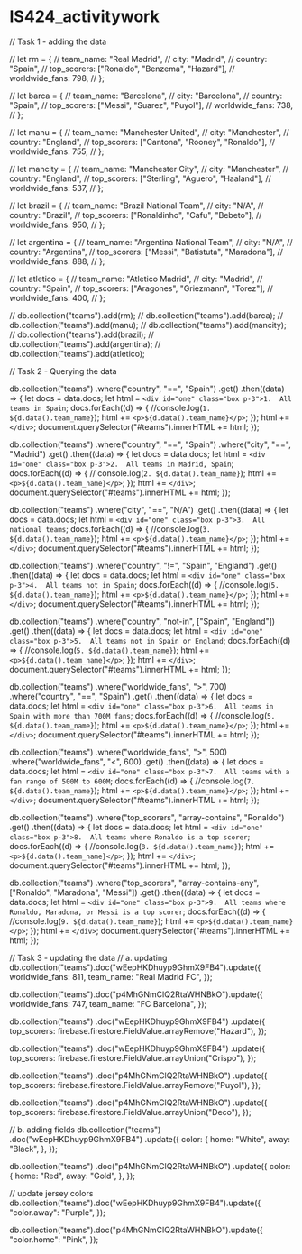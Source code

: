 # IS424_activitywork
// Task 1 - adding the data

// let rm = {
//   team_name: "Real Madrid",
//   city: "Madrid",
//   country: "Spain",
//   top_scorers: ["Ronaldo", "Benzema", "Hazard"],
//   worldwide_fans: 798,
// };

// let barca = {
//   team_name: "Barcelona",
//   city: "Barcelona",
//   country: "Spain",
//   top_scorers: ["Messi", "Suarez", "Puyol"],
//   worldwide_fans: 738,
// };

// let manu = {
//   team_name: "Manchester United",
//   city: "Manchester",
//   country: "England",
//   top_scorers: ["Cantona", "Rooney", "Ronaldo"],
//   worldwide_fans: 755,
// };

// let mancity = {
//   team_name: "Manchester City",
//   city: "Manchester",
//   country: "England",
//   top_scorers: ["Sterling", "Aguero", "Haaland"],
//   worldwide_fans: 537,
// };

// let brazil = {
//   team_name: "Brazil National Team",
//   city: "N/A",
//   country: "Brazil",
//   top_scorers: ["Ronaldinho", "Cafu", "Bebeto"],
//   worldwide_fans: 950,
// };

// let argentina = {
//   team_name: "Argentina National Team",
//   city: "N/A",
//   country: "Argentina",
//   top_scorers: ["Messi", "Batistuta", "Maradona"],
//   worldwide_fans: 888,
// };

// let atletico = {
//   team_name: "Atletico Madrid",
//   city: "Madrid",
//   country: "Spain",
//   top_scorers: ["Aragones", "Griezmann", "Torez"],
//   worldwide_fans: 400,
// };

// db.collection("teams").add(rm);
// db.collection("teams").add(barca);
// db.collection("teams").add(manu);
// db.collection("teams").add(mancity);
// db.collection("teams").add(brazil);
// db.collection("teams").add(argentina);
// db.collection("teams").add(atletico);

// Task 2 - Querying the data

db.collection("teams")
  .where("country", "==", "Spain")
  .get()
  .then((data) => {
    let docs = data.docs;
    let html = `<div id="one" class="box p-3">1.  All teams in Spain`;
    docs.forEach((d) => {
      //console.log(`1. ${d.data().team_name}`);
      html += `<p>${d.data().team_name}</p>`;
    });
    html += `</div>`;
    document.querySelector("#teams").innerHTML += html;
  });

db.collection("teams")
  .where("country", "==", "Spain")
  .where("city", "==", "Madrid")
  .get()
  .then((data) => {
    let docs = data.docs;
    let html = `<div id="one" class="box p-3">2.  All teams in Madrid, Spain`;
    docs.forEach((d) => {
      // console.log(`2. ${d.data().team_name}`);
      html += `<p>${d.data().team_name}</p>`;
    });
    html += `</div>`;
    document.querySelector("#teams").innerHTML += html;
  });

db.collection("teams")
  .where("city", "==", "N/A")
  .get()
  .then((data) => {
    let docs = data.docs;
    let html = `<div id="one" class="box p-3">3.  All national teams`;
    docs.forEach((d) => {
      //console.log(`3. ${d.data().team_name}`);
      html += `<p>${d.data().team_name}</p>`;
    });
    html += `</div>`;
    document.querySelector("#teams").innerHTML += html;
  });

db.collection("teams")
  .where("country", "!=", "Spain", "England")
  .get()
  .then((data) => {
    let docs = data.docs;
    let html = `<div id="one" class="box p-3">4.  All teams not in Spain`;
    docs.forEach((d) => {
      //console.log(`5. ${d.data().team_name}`);
      html += `<p>${d.data().team_name}</p>`;
    });
    html += `</div>`;
    document.querySelector("#teams").innerHTML += html;
  });

db.collection("teams")
  .where("country", "not-in", ["Spain", "England"])
  .get()
  .then((data) => {
    let docs = data.docs;
    let html = `<div id="one" class="box p-3">5.  All teams not in Spain or England`;
    docs.forEach((d) => {
      //console.log(`5. ${d.data().team_name}`);
      html += `<p>${d.data().team_name}</p>`;
    });
    html += `</div>`;
    document.querySelector("#teams").innerHTML += html;
  });

db.collection("teams")
  .where("worldwide_fans", ">", 700)
  .where("country", "==", "Spain")
  .get()
  .then((data) => {
    let docs = data.docs;
    let html = `<div id="one" class="box p-3">6.  All teams in Spain with more than 700M fans`;
    docs.forEach((d) => {
      //console.log(`5. ${d.data().team_name}`);
      html += `<p>${d.data().team_name}</p>`;
    });
    html += `</div>`;
    document.querySelector("#teams").innerHTML += html;
  });

db.collection("teams")
  .where("worldwide_fans", ">", 500)
  .where("worldwide_fans", "<", 600)
  .get()
  .then((data) => {
    let docs = data.docs;
    let html = `<div id="one" class="box p-3">7.  All teams with a fan range of 500M to 600M`;
    docs.forEach((d) => {
      //console.log(`7. ${d.data().team_name}`);
      html += `<p>${d.data().team_name}</p>`;
    });
    html += `</div>`;
    document.querySelector("#teams").innerHTML += html;
  });

db.collection("teams")
  .where("top_scorers", "array-contains", "Ronaldo")
  .get()
  .then((data) => {
    let docs = data.docs;
    let html = `<div id="one" class="box p-3">8.  All teams where Ronaldo is a top scorer`;
    docs.forEach((d) => {
      //console.log(`8. ${d.data().team_name}`);
      html += `<p>${d.data().team_name}</p>`;
    });
    html += `</div>`;
    document.querySelector("#teams").innerHTML += html;
  });

db.collection("teams")
  .where("top_scorers", "array-contains-any", ["Ronaldo", "Maradona", "Messi"])
  .get()
  .then((data) => {
    let docs = data.docs;
    let html = `<div id="one" class="box p-3">9.  All teams where Ronaldo, Maradona, or Messi is a top scorer`;
    docs.forEach((d) => {
      //console.log(`9. ${d.data().team_name}`);
      html += `<p>${d.data().team_name}</p>`;
    });
    html += `</div>`;
    document.querySelector("#teams").innerHTML += html;
  });

// Task 3 - updating the data
// a. updating
db.collection("teams").doc("wEepHKDhuyp9GhmX9FB4").update({
  worldwide_fans: 811,
  team_name: "Real Madrid FC",
});

db.collection("teams").doc("p4MhGNmClQ2RtaWHNBkO").update({
  worldwide_fans: 747,
  team_name: "FC Barcelona",
});

db.collection("teams")
  .doc("wEepHKDhuyp9GhmX9FB4")
  .update({
    top_scorers: firebase.firestore.FieldValue.arrayRemove("Hazard"),
  });

db.collection("teams")
  .doc("wEepHKDhuyp9GhmX9FB4")
  .update({
    top_scorers: firebase.firestore.FieldValue.arrayUnion("Crispo"),
  });

db.collection("teams")
  .doc("p4MhGNmClQ2RtaWHNBkO")
  .update({
    top_scorers: firebase.firestore.FieldValue.arrayRemove("Puyol"),
  });

db.collection("teams")
  .doc("p4MhGNmClQ2RtaWHNBkO")
  .update({
    top_scorers: firebase.firestore.FieldValue.arrayUnion("Deco"),
  });

// b. adding fields
db.collection("teams")
  .doc("wEepHKDhuyp9GhmX9FB4")
  .update({
    color: {
      home: "White",
      away: "Black",
    },
  });

db.collection("teams")
  .doc("p4MhGNmClQ2RtaWHNBkO")
  .update({
    color: {
      home: "Red",
      away: "Gold",
    },
  });

// update jersey colors
db.collection("teams").doc("wEepHKDhuyp9GhmX9FB4").update({
  "color.away": "Purple",
});

db.collection("teams").doc("p4MhGNmClQ2RtaWHNBkO").update({
  "color.home": "Pink",
});
